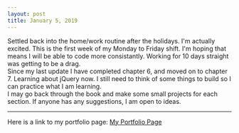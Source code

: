 ```yaml
---
layout: post
title: January 5, 2019
---
```


Settled back into the home/work routine after the holidays. I'm actually excited. This is the first week of my Monday to Friday shift. I'm hoping that means I will be able to code more consistantly. Working for 10 days straight was getting to be a drag. <br>
Since my last update I have completed chapter 6, and moved on to chapter 7. Learning about jQuery now. I still need to think of some things to build so I can practice what I am learning. <br>
I may go back through the book and make some small projects for each section. If anyone has any suggestions, I am open to ideas. 

---

Here is a link to my portfolio page:
[My Portfolio Page](https://dragon8029.github.io/Portfolio/)





